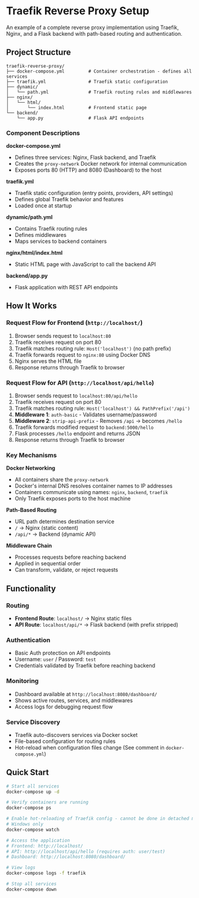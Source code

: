 # Traefik Reverse Proxy Setup

An example of a complete reverse proxy implementation using Traefik, Nginx, and a Flask backend with path-based routing and authentication.

## Project Structure

```
traefik-reverse-proxy/
├── docker-compose.yml         # Container orchestration - defines all services
├── traefik.yml                # Traefik static configuration
├── dynamic/
│   └── path.yml               # Traefik routing rules and middlewares
├── nginx/
│   └── html/
│       └── index.html         # Frontend static page
└── backend/
    └── app.py                 # Flask API endpoints
```

### Component Descriptions

**docker-compose.yml**
- Defines three services: Nginx, Flask backend, and Traefik
- Creates the `proxy-network` Docker network for internal communication
- Exposes ports 80 (HTTP) and 8080 (Dashboard) to the host

**traefik.yml**

- Traefik static configuration (entry points, providers, API settings)
- Defines global Traefik behavior and features
- Loaded once at startup

**dynamic/path.yml**
- Contains Traefik routing rules
- Defines middlewares
- Maps services to backend containers

**nginx/html/index.html**
- Static HTML page with JavaScript to call the backend API

**backend/app.py**
- Flask application with REST API endpoints


## How It Works

### Request Flow for Frontend (`http://localhost/`)

1. Browser sends request to `localhost:80`
2. Traefik receives request on port 80
3. Traefik matches routing rule: `Host('localhost')` (no path prefix)
4. Traefik forwards request to `nginx:80` using Docker DNS
5. Nginx serves the HTML file
6. Response returns through Traefik to browser

### Request Flow for API (`http://localhost/api/hello`)

1. Browser sends request to `localhost:80/api/hello`
2. Traefik receives request on port 80
3. Traefik matches routing rule: `Host('localhost') && PathPrefix('/api')`
4. **Middleware 1**: `auth-basic` - Validates username/password
5. **Middleware 2**: `strip-api-prefix` - Removes `/api` → becomes `/hello`
6. Traefik forwards modified request to `backend:5000/hello`
7. Flask processes `/hello` endpoint and returns JSON
8. Response returns through Traefik to browser

### Key Mechanisms

**Docker Networking**
- All containers share the `proxy-network`
- Docker's internal DNS resolves container names to IP addresses
- Containers communicate using names: `nginx`, `backend`, `traefik`
- Only Traefik exposes ports to the host machine

**Path-Based Routing**
- URL path determines destination service
- `/` → Nginx (static content)
- `/api/*` → Backend (dynamic API)

**Middleware Chain**
- Processes requests before reaching backend
- Applied in sequential order
- Can transform, validate, or reject requests

## Functionality

### Routing
- **Frontend Route**: `localhost/` → Nginx static files
- **API Route**: `localhost/api/*` → Flask backend (with prefix stripped)

### Authentication
- Basic Auth protection on API endpoints
- Username: `user` / Password: `test`
- Credentials validated by Traefik before reaching backend

### Monitoring
- Dashboard available at `http://localhost:8080/dashboard/`
- Shows active routes, services, and middlewares
- Access logs for debugging request flow

### Service Discovery
- Traefik auto-discovers services via Docker socket
- File-based configuration for routing rules
- Hot-reload when configuration files change (See comment in `docker-compose.yml`)

## Quick Start

```bash
# Start all services
docker-compose up -d

# Verify containers are running
docker-compose ps

# Enable hot-reloading of Traefik config - cannot be done in detached mode, must keep the terminal open
# Windows only
docker-compose watch

# Access the application
# Frontend: http://localhost/
# API: http://localhost/api/hello (requires auth: user/test)
# Dashboard: http://localhost:8080/dashboard/

# View logs
docker-compose logs -f traefik

# Stop all services
docker-compose down
```

